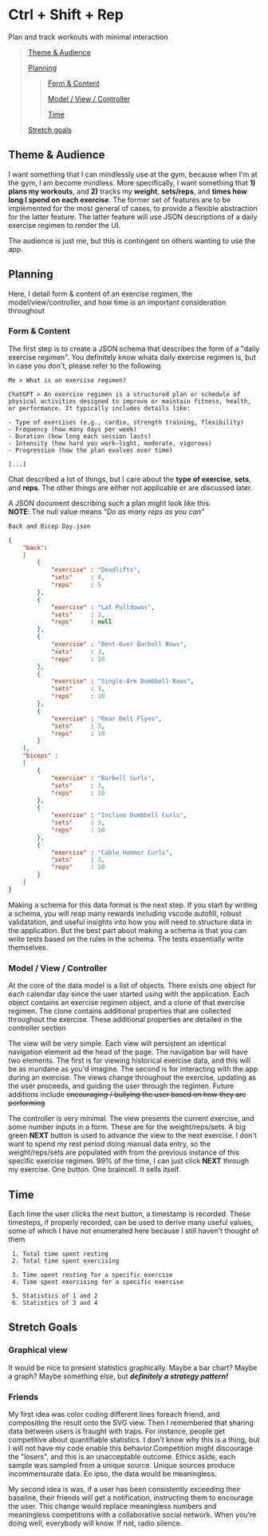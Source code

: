 # Ctrl + Shift + Rep
Plan and track workouts with minimal interaction

>  [Theme & Audience](#theme--audience)
>
>  [Planning](#planning)
>> [Form & Content](#form--content)
>> 
>> [Model / View / Controller](#model--view--controller)
>>
>> [Time](#time)
>>
>
> [Stretch goals](#stretch-goals)



## Theme & Audience
I want something that I can mindlessly use at the gym, because when I'm at the gym, I am become mindless. More specifically, I want something that **1)** **plans my workouts**, and **2)** tracks my **weight**, **sets/reps**, and **times how long I spend on each exercise**. The former set of features are to be implemented for the most general of cases, to provide a flexible abstraction for the latter feature. The latter feature will use JSON descriptions of a daily exercise regimen to render the UI.

The audience is just me, but this is contingent on others wanting to use the app.

## Planning
Here, I detail form & content of an exercise regimen, the model/view/controller, and how time is an important consideration throughout

### Form & Content
The first step is to create a JSON schema that describes the form of a "daily exercise regimen". You definitely know whata daily exercise regimen is, but in case you don't, please refer to the following

```
Me > What is an exercise regimen?

ChatGPT > An exercise regimen is a structured plan or schedule of physical activities designed to improve or maintain fitness, health, or performance. It typically includes details like:

- Type of exercises (e.g., cardio, strength training, flexibility)
- Frequency (how many days per week)
- Duration (how long each session lasts)
- Intensity (how hard you work—light, moderate, vigorous)
- Progression (how the plan evolves over time)

[...]
```

Chat described a lot of things, but I care about the **type of exercise**, **sets**, and **reps**. The other things are either not applicable or are discussed later. 

A JSON document describing such a plan might look like this.\
**NOTE**: The null value means *"Do as many reps as you can"*

```Back and Bicep Day.json```
```json
{ 
    "back":
    [
        {
            "exercise" : "Deadlifts",
            "sets"     : 4,
            "reps"     : 5
        },
        {
            "exercise" : "Lat Pulldowns",
            "sets"     : 3,
            "reps"     : null
        },
        {
            "exercise" : "Bent-Over Barbell Rows",
            "sets"     : 3,
            "reps"     : 10
        },
        {
            "exercise" : "Single-Arm Dumbbell Rows",
            "sets"     : 3,
            "reps"     : 10
        },
        {
            "exercise" : "Rear Delt Flyes",
            "sets"     : 3,
            "reps"     : 10
        }
    ],
    "biceps" :
    [
        {
            "exercise" : "Barbell Curls",
            "sets"     : 3,
            "reps"     : 10
        },
        {
            "exercise" : "Incline Dumbbell Curls",
            "sets"     : 3,
            "reps"     : 10
        },
        {
            "exercise" : "Cable Hammer Curls",
            "sets"     : 3,
            "reps"     : 10
        }
    ]
}
```

Making a schema for this data format is the next step. If you start by writing a schema, you will reap many rewards including vscode autofill, robust validatation, and useful insights into how you will need to structure data in the application. But the best part about making a schema is that you can write tests based on the rules in the schema. The tests essentially write themselves. 

### Model / View / Controller
At the core of the data model is a list of objects. There exists one object for each calendar day since the user started using with the application. Each object contains an exercise regimen object, and a clone of that exercise regimen. The clone contains additional properties that are collected throughout the exercise. These additional properties are detailed in the controller section

The view will be very simple. Each view will persistent an identical navigation element ad the head of the page. The navigation bar will have two elements. The first is for viewing historical exercise data, and this will be as mundane as you'd imagine. The second is for interacting with the app during an exercise. The views change throughout the exercise, updating as the user proceeds, and guiding the user through the regimen. Future additions include ~~encouraging / bullying the user based on how they are performing~~

The controller is very minimal. The view presents the current exercise, and some number inputs in a form. These are for the weight/reps/sets. A big green **NEXT** button is used to advance the view to the next exercise. I don't want to spend my rest period doing manual data entry, so the weight/reps/sets are populated with from the previous instance of this specific exercise regimen. 99% of the time, I can just click **NEXT** through my exercise. One button. One braincell. It sells itself. 

## Time 
Each time the user clicks the next button, a timestamp is recorded. These timesteps, if properly recorded, can be used to derive many useful values, some of which I have not enumerated here because I still haven't thought of them

```
 1. Total time spent resting 
 2. Total time spent exercising 

 3. Time spent resting for a specific exercise
 4. Time spent exercising for a specific exercise

 5. Statistics of 1 and 2
 6. Statistics of 3 and 4
 ```

## Stretch Goals

### Graphical view 
It would be nice to present statistics graphically. Maybe a bar chart? Maybe a graph? Maybe something else, but ***definitely a strategy pattern!*** 

### Friends 
My first idea was color coding different lines foreach friend, and compositing the result onto the SVG view. Then I remembered that sharing data between users is fraught with traps. For instance, people get competitive about quantifiable statistics. I don't know why this is a thing, but I will not have my code enable this behavior.Competition might discourage the "losers", and this is an unacceptable outcome. Ethics aside, each sample was sampled from a unique source. Unique sources produce incommensurate data. Eo ipso, the data would be meaningless.

My second idea is was, if a user has been consistently exceeding their baseline, their friends will get a notification, instructing them to encourage the user. This change would replace meaningless numbers and meaningless competitions with a collaborative social network. When you're doing well, everybody will know. If not, radio silence. 
